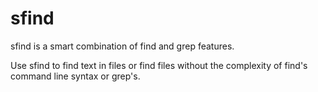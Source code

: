 # sfind

sfind is a smart combination of find and grep features.

Use sfind to find text in files or find files without
the complexity of find's command line syntax or grep's.
